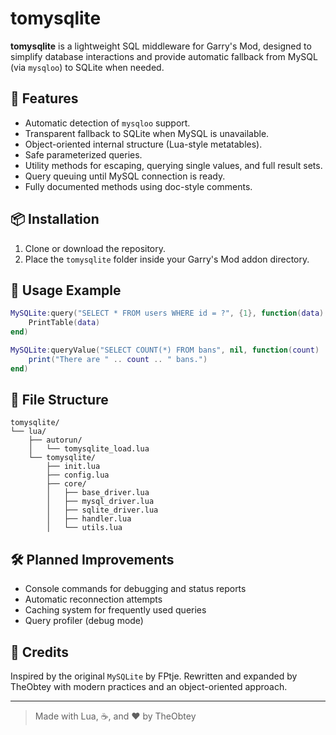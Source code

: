 # tomysqlite

**tomysqlite** is a lightweight SQL middleware for Garry's Mod, designed to simplify database interactions and provide automatic fallback from MySQL (via `mysqloo`) to SQLite when needed.

## 🚀 Features

* Automatic detection of `mysqloo` support.
* Transparent fallback to SQLite when MySQL is unavailable.
* Object-oriented internal structure (Lua-style metatables).
* Safe parameterized queries.
* Utility methods for escaping, querying single values, and full result sets.
* Query queuing until MySQL connection is ready.
* Fully documented methods using doc-style comments.

## 📦 Installation

1. Clone or download the repository.
2. Place the `tomysqlite` folder inside your Garry's Mod addon directory.

## 🧠 Usage Example

```lua
MySQLite:query("SELECT * FROM users WHERE id = ?", {1}, function(data)
    PrintTable(data)
end)

MySQLite:queryValue("SELECT COUNT(*) FROM bans", nil, function(count)
    print("There are " .. count .. " bans.")
end)
```

## 📁 File Structure

```
tomysqlite/
└── lua/
    ├── autorun/
    │   └── tomysqlite_load.lua
    └── tomysqlite/
        ├── init.lua
        ├── config.lua
        ├── core/
        │   ├── base_driver.lua
        │   ├── mysql_driver.lua
        │   ├── sqlite_driver.lua
        │   ├── handler.lua
        │   └── utils.lua
```

## 🛠 Planned Improvements

* Console commands for debugging and status reports
* Automatic reconnection attempts
* Caching system for frequently used queries
* Query profiler (debug mode)

## 💬 Credits

Inspired by the original `MySQLite` by FPtje. Rewritten and expanded by TheObtey with modern practices and an object-oriented approach.

---

> Made with Lua, ☕, and ❤️ by TheObtey
